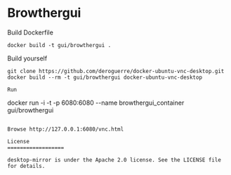 Browthergui
=========================

Build Dockerfile
```
docker build -t gui/browthergui .
```

Build yourself
```
git clone https://github.com/deroguerre/docker-ubuntu-vnc-desktop.git
docker build --rm -t gui/browthergui docker-ubuntu-vnc-desktop

Run
```
docker run -i -t -p 6080:6080 --name browthergui_container gui/browthergui
```

Browse http://127.0.0.1:6080/vnc.html

License
==================

desktop-mirror is under the Apache 2.0 license. See the LICENSE file for details.